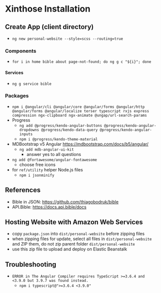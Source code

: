 # Xinthose Installation

## Create App (client directory)

- `ng new personal-website --style=scss --routing=true`

### Components

- `for i in home bible about page-not-found; do ng g c "${i}"; done`

#### Services

- `ng g service bible`

### Packages

- `npm i @angular/cli @angular/core @angular/forms @angular/http @angular/forms @angular/localize terser typescript rxjs express compression ngx-clipboard ngx-animate @ungap/url-search-params`
- Progress
  - `ng add @progress/kendo-angular-buttons @progress/kendo-angular-dropdowns @progress/kendo-data-query @progress/kendo-angular-inputs`
  - `npm i @progress/kendo-theme-material`
- MDBootstrap v5 Angular <https://mdbootstrap.com/docs/b5/angular/>
  - `ng add mdb-angular-ui-kit`
    - answer yes to all questions
- `ng add @fortawesome/angular-fontawesome`
  - choose free icons
- for `ref/utility` helper Node.js files
  - `npm i jsonminify`

## References

- Bible in JSON: <https://github.com/thiagobodruk/bible>
- API.Bible: <https://docs.api.bible/docs>

## Hosting Website with Amazon Web Services

- copy `package.json` into `dist/personal-website` before zipping files
- when zipping files for update, select all files in `dist/personal-website` and ZIP them, do not zip parent folder `dist/personal-website`
- use this zip file to upload and deploy on Elastic Beanstalk

## Troubleshooting

- `ERROR in The Angular Compiler requires TypeScript >=3.6.4 and <3.9.0 but 3.9.7 was found instead.`
  - `npm i typescript@">=3.6.4 <3.9.0"`
